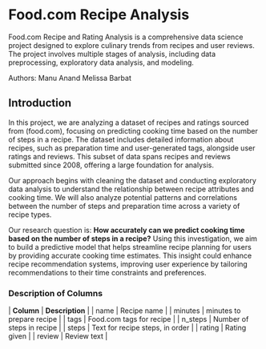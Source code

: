 # Food.com Recipe Analysis

Food.com Recipe and Rating Analysis is a comprehensive data science project designed to explore culinary trends from recipes and user reviews. The project involves multiple stages of analysis, including data preprocessing, exploratory data analysis, and modeling.

Authors: Manu Anand Melissa Barbat

## Introduction

In this project, we are analyzing a dataset of recipes and ratings sourced from (food.com), focusing on predicting cooking time based on the number of steps in a recipe. The dataset includes detailed information about recipes, such as preparation time and user-generated tags, alongside user ratings and reviews. This subset of data spans recipes and reviews submitted since 2008, offering a large foundation for analysis.

Our approach begins with cleaning the dataset and conducting exploratory data analysis to understand the relationship between recipe attributes and cooking time. We will also analyze potential patterns and correlations between the number of steps and preparation time across a variety of recipe types.

Our research question is:
**How accurately can we predict cooking time based on the number of steps in a recipe?**
Using this investigation, we aim to build a predictive model that helps streamline recipe planning for users by providing accurate cooking time estimates. This insight could enhance recipe recommendation systems, improving user experience by tailoring recommendations to their time constraints and preferences.

### Description of Columns
| **Column** | **Description** |
| name | Recipe name |
| minutes | minutes to prepare recipe |
| tags | Food.com tags for recipe |
| n_steps | Number of steps in recipe |
| steps | 	Text for recipe steps, in order |
| rating | 	Rating given |
| review | 	Review text |

